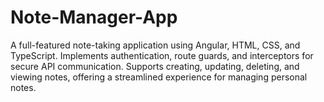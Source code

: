 # Note-Manager-App
A full-featured note-taking application using Angular, HTML, CSS, and TypeScript. Implements authentication, route guards, and interceptors for secure API communication. Supports creating, updating, deleting, and viewing notes, offering a streamlined experience for managing personal notes.

